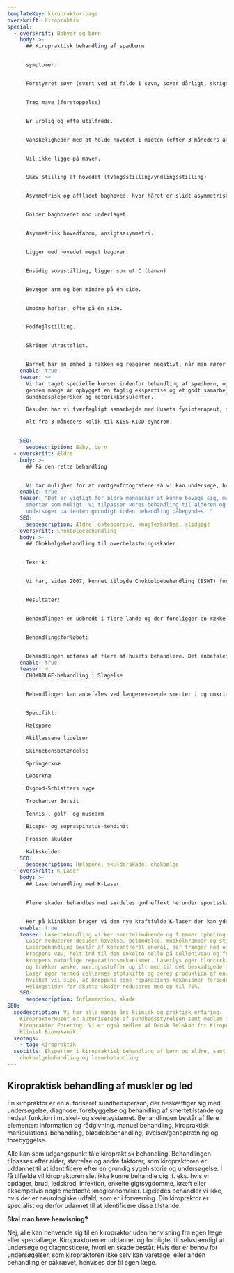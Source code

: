 ```yaml
---
templateKey: kiropraktor-page
overskrift: Kiropraktik
special:
  - overskrift: Babyer og børn
    body: >-
      ## Kiropraktisk behandling af spædbørn


      symptomer: 


      Forstyrret søvn (svært ved at falde i søvn, sover dårligt, skriger i søvne, vågner brat)


      Træg mave (forstoppelse)


      Er urolig og ofte utilfreds.


      Vanskeligheder med at holde hovedet i midten (efter 3 måneders alderen)


      Vil ikke ligge på maven.


      Skæv stilling af hovedet (tvangsstilling/yndlingsstilling)


      Asymmetrisk og affladet baghoved, hvor håret er slidt asymmetrisk af.


      Gnider baghovedet mod underlaget.


      Asymmetrisk hovedfacon, ansigtsasymmetri.


      Ligger med hovedet meget bagover.


      Ensidig sovestilling, ligger som et C (banan)


      Bevæger arm og ben mindre på én side.


      Umodne hofter, ofte på én side.


      Fodfejlstilling.


      Skriger utrøsteligt.


      Barnet har en ømhed i nakken og reagerer negativt, når man rører ved nakken.
    enable: true
    teaser: >+
      Vi har taget specielle kurser indenfor behandling af spædbørn, og har
      gennem mange år opbygget en faglig ekspertise og et godt samarbejde med
      sundhedsplejersker og motorikkonsulenter.

      Desuden har vi tværfagligt samarbejde med Husets fysioterapeut, der også er med til at gøre en forskel for de små.

      Alt fra 3-måneders kolik til KISS-KIDD syndrom.


    SEO:
      seodescription: Baby, børn
  - overskrift: Ældre
    body: >-
      ## Få den rette behandling


      Vi har mulighed for at røntgenfotografere så vi kan undersøge, hvor megen slidgigt patienten har i ryg og hofter, inden vi vurderer, hvilken type behandling, vi kan give vedkommende. På røntgenoptagelser kan vi også se fremskreden osteoporose, også kaldet knogleskørhed, således at vi kan give patienten den rette behandling, tilpasset både alder og knoglekvalitet.
    enable: true
    teaser: "Det er vigtigt for ældre mennesker at kunne bevæge sig, med så få
      smerter som muligt. Vi tilpasser vores behandling til alderen og
      undersøger patienten grundigt inden behandling påbegyndes. "
    SEO:
      seodescription: Ældre, osteoporose, knogleskørhed, slidgigt
  - overskrift: Chokbølgebehandling
    body: >-
      ## Chokbølgebehandling til overbelastningsskader


      Teknik:


      Vi har, siden 2007, kunnet tilbyde Chokbølgebehandling (ESWT) for en række overbelastningsskader. Vi bruger moderne, avanceret udstyr, som indbefatter både tryk- og chokbølgebehandling. Hver for sig giver disse to metoder fine resultater på ovennævnte problemer, men i kombination har de exceptionel effekt. Teknologien i behandlingen stammer fra nyrestensknuseren. Elektromagnetisk energi genereres og sendes ind i vævet i en dybde svarende til det beskadigede væv. Teori bag behandlingen: Tryk- og Chokbølgerne stimulerer blodcirkulationen, og det er således påvist, at de kan udløse nydannelse af blodkar. Bølgerne nedsætter smerteoplevelsen og medvirker til at bryde ”den onde cirkel” af smerte-spænding-smerte. Hæmmende og smertende forkalkninger nedbrydes. Endelig sprænges stive, degenererede celler, hvorved en ophelingsproces sættes i gang. Afhængig af skadesområde og -art suppleres behandlingen med aflastning, indlæg, genoptræning m.m.


      Resultater:


      Behandlingen er udbredt i flere lande og der foreligger en række opgørelser, som viser positive resultater i 70-90% af tilfældene i ovennævnte kategorier. Det skal her bemærkes, at mange af disse patienter, havde før behandling med ESWT prøvet andre metoder uden resultat. Som et ekstra plus: Metoden er bivirkningsfri. De eneste kendte forbigående bivirkninger er rødme, hævelse og let forøget ømhed i 2-3 dage efter den indledende behandling. Baggrundsmateriale kan findes på: www.shockwavetherapy.ca/about_eswt.htm


      Behandlingsforløbet:


      Behandlingen udføres af flere af husets behandlere. Det anbefales at blive undersøgt hos en af Husets kiropraktorer først, og der lægger vi en plan for hvem og hvornår behandlingerne udføres. Der lægges et tykt lag gel på huden, hvorefter apparatets bløde sonde placeres over det beskadigede område. Under behandlingen kan man mærke små slag eller bølger ned i vævet. I starten af behandlingen er der oftest smerter, som gradvist aftager. Efter behandlingen kan man bevæge sig rundt som før. Det tilrådes dog, at man ikke opsøger smertegivende aktiviteter efter hver behandling. Opfølgende behandling nødvendig efter en uge. Er der ikke tydelige positive ændringer efter 3 behandlinger, tager vi en grundig snak om patientens videre muligheder. Link: www.fitpartner.dk/Microsites/?siteid=1
    enable: true
    teaser: >
      CHOKBØLGE-behandling i Slagelse


      Behandlingen kan anbefales ved længerevarende smerter i og omkring led, sener, ledbånd, ledkapsler og muskler og ved smertefulde ardannelser efter skader eller operationer.


      Specifikt:

      Hælspore

      Akillessene lidelser

      Skinnebensbetændelse

      Springerknæ

      Løberknæ

      Osgood-Schlatters syge

      Trochanter Bursit

      Tennis-, golf- og musearm

      Biceps- og supraspinatus-tendinit

      Frossen skulder

      Kalkskulder
    SEO:
      seodescription: Hælspore, skulderskade, chokbølge
  - overskrift: K-Laser
    body: >-
      ## Laserbehandling med K-Laser


      Flere skader behandles med særdeles god effekt herunder sportsskader. Desuden kroniske gener så som tennisalbue, musearm, knæproblemer etc. Hvis du er i tvivl, er du velkommen til at ringe og spørge en af vores kiropraktorer.Laser kan bruges alene eller i kombination med anden kiropraktisk behandling. Der kan højst være tale om behandlingsreaktioner i form af en forøget irritation, uro og murren i det behandlede område. Dette er ganske normalt og aftager i løbet af 12-24 timer.


      Her på klinikken bruger vi den nye kraftfulde K-laser der kan yde op til 12 watt. Antallet af behandlinger er individuelt, men som udgangspunkt kræver akutte skader ca. 6 behandlinger og skader af mere kronisk karakter ca.10-12 behandlinger. Bivirkninger efter laserbehandling er sjældne og kortvarige. Den hyppigste er tiltagende ømhed/smerter dagen efter behandlingen pga. øget blodcirkulation I området.
    enable: true
    teaser: Laserbehandling virker smertelindrende og fremmer opheling af skader.
      Laser reducerer desuden hævelse, betændelse, muskelkramper og stivhed.
      Laserbehandling består af koncentreret energi, der trænger ned og påvirke
      kroppens væv, helt ind til den enkelte celle på celleniveau og fremmer
      kroppens naturlige reparationsmekanismer. Laserlys øger blodcirkulationen
      og trækker væske, næringsstoffer og ilt med til det beskadigede område.
      Laser øger hermed cellernes stofskifte og deres produktion af energi (ATP)
      hvilket vil sige, at kroppens egne reparations mekanismer forbedres.
      Helingstiden for akutte skader reduceres med op til 75%.
    SEO:
      seodescription: Inflammation, skade
SEO:
  seodescription: Vi har alle mange års klinisk og praktisk erfaring.
    KiropraktorHuset er autoriserede af sundhedsstyrelsen samt medlem af Dansk
    Kiropraktor Forening. Vi er også medlem af Dansk Selskab for Kiropraktik og
    Klinisk Biomekanik.
  seotags:
    - tag: Kiropraktik
  seotitle: Eksperter i kiropraktisk behandling af børn og ældre, samt
    chokbølgebehandling og laserbehandling
---
```

## Kiropraktisk behandling af muskler og led 

En kiropraktor er en autoriseret sundhedsperson, der beskæftiger sig med undersøgelse, diagnose, forebyggelse og behandling af smertetilstande og nedsat funktion i muskel- og skeletsystemet. Behandlingen består af flere elementer: information og rådgivning, manuel behandling, kiropraktisk manipulations-behandling, bløddelsbehandling, øvelser/genoptræning og forebyggelse.

Alle kan som udgangspunkt tåle kiropraktisk behandling. Behandlingen tilpasses efter alder, størrelse og andre faktorer, som kiropraktoren er uddannet til at identificere efter en grundig sygehistorie og undersøgelse. I få tilfælde vil kiropraktoren slet ikke kunne behandle dig. f. eks. hvis vi opdager, brud, ledskred, infektion, enkelte gigtsygdomme, kræft eller eksempelvis nogle medfødte knogleanomalier. Ligeledes behandler vi ikke, hvis der er neurologiske udfald, som er i forværring. Din kiropraktor er specialist og derfor udannet til at identificere disse tilstande.

**Skal man have henvisning?**

Nej, alle kan henvende sig til en kiropraktor uden henvisning fra egen læge eller speciallæge. Kiropraktoren er uddannet og forpligtet til selvstændigt at undersøge og diagnosticere, hvori en skade består. Hvis der er behov for undersøgelser, som kiropraktoren ikke selv kan varetage, eller anden behandling er påkrævet, henvises der til egen læge.
